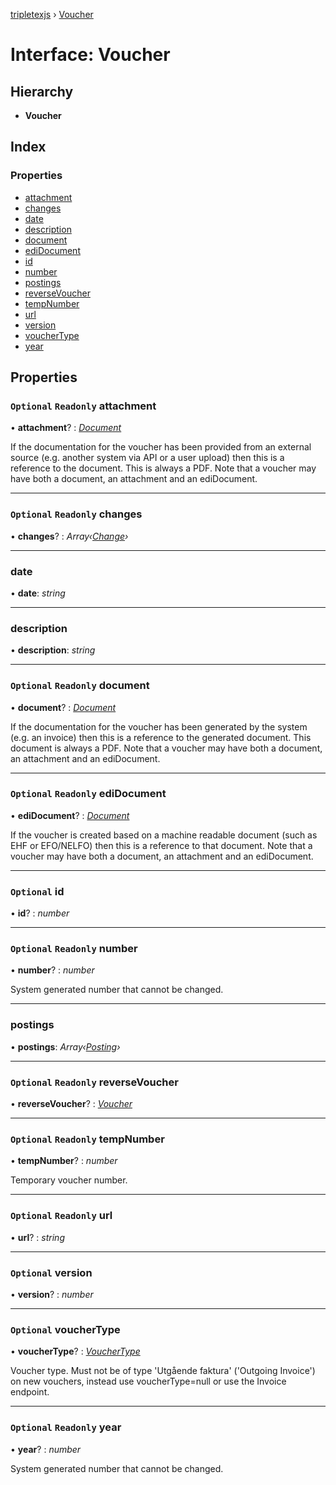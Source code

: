 [tripletexjs](../README.md) › [Voucher](voucher.md)

# Interface: Voucher

## Hierarchy

* **Voucher**

## Index

### Properties

* [attachment](voucher.md#optional-readonly-attachment)
* [changes](voucher.md#optional-readonly-changes)
* [date](voucher.md#date)
* [description](voucher.md#description)
* [document](voucher.md#optional-readonly-document)
* [ediDocument](voucher.md#optional-readonly-edidocument)
* [id](voucher.md#optional-id)
* [number](voucher.md#optional-readonly-number)
* [postings](voucher.md#postings)
* [reverseVoucher](voucher.md#optional-readonly-reversevoucher)
* [tempNumber](voucher.md#optional-readonly-tempnumber)
* [url](voucher.md#optional-readonly-url)
* [version](voucher.md#optional-version)
* [voucherType](voucher.md#optional-vouchertype)
* [year](voucher.md#optional-readonly-year)

## Properties

### `Optional` `Readonly` attachment

• **attachment**? : *[Document](document.md)*

If the documentation for the voucher has been provided from an external source (e.g. another system via API or a user upload) then this is a reference to the document. This is always a PDF. Note that a voucher may have both a document, an attachment and an ediDocument.

___

### `Optional` `Readonly` changes

• **changes**? : *Array‹[Change](../modules/change.md)›*

___

###  date

• **date**: *string*

___

###  description

• **description**: *string*

___

### `Optional` `Readonly` document

• **document**? : *[Document](document.md)*

If the documentation for the voucher has been generated by the system (e.g. an invoice) then this is a reference to the generated document. This document is always a PDF. Note that a voucher may have both a document, an attachment and an ediDocument.

___

### `Optional` `Readonly` ediDocument

• **ediDocument**? : *[Document](document.md)*

If the voucher is created based on a machine readable document (such as EHF or EFO/NELFO) then this is a reference to that document. Note that a voucher may have both a document, an attachment and an ediDocument.

___

### `Optional` id

• **id**? : *number*

___

### `Optional` `Readonly` number

• **number**? : *number*

System generated number that cannot be changed.

___

###  postings

• **postings**: *Array‹[Posting](posting.md)›*

___

### `Optional` `Readonly` reverseVoucher

• **reverseVoucher**? : *[Voucher](voucher.md)*

___

### `Optional` `Readonly` tempNumber

• **tempNumber**? : *number*

Temporary voucher number.

___

### `Optional` `Readonly` url

• **url**? : *string*

___

### `Optional` version

• **version**? : *number*

___

### `Optional` voucherType

• **voucherType**? : *[VoucherType](vouchertype.md)*

Voucher type. Must not be of type 'Utgående faktura' ('Outgoing Invoice') on new vouchers, instead use voucherType=null or use the Invoice endpoint.

___

### `Optional` `Readonly` year

• **year**? : *number*

System generated number that cannot be changed.
